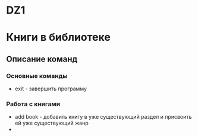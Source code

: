 # DZ1

# Книги в библиотеке

## Описание команд

### Основные команды

* exit - завершить программу

### Работа с книгами

* add book - добавить книгу в уже существующий раздел и присвоить ей уже существующий жанр
* 
